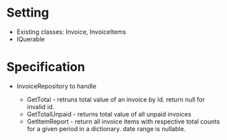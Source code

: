﻿# Setting

* Existing classes: Invoice, InvoiceItems
* IQuerable<Invoice>


# Specification
* InvoiceRepository to handle

  * GetTotal - retruns total value of an invoice by Id.  return null for invalid id.
  * GetTotalUnpaid - returns total value of all unpaid invoices
  * GetItemReport - return all invoice items with respective total counts for a given period in a dictionary.  date range is nullable.